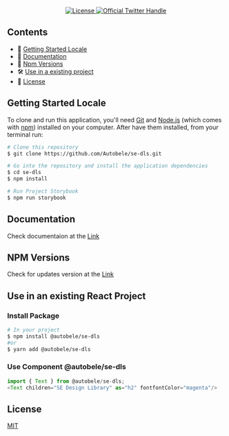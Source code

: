 <p align="center">
  <a href="https://github.com/storybookjs/storybook/blob/main/LICENSE">
    <img src="https://img.shields.io/github/license/storybookjs/storybook.svg" alt="License" />
  </a>
  <a href="https://twitter.com/intent/follow?screen_name=storybookjs">
    <img src="https://badgen.net/twitter/follow/storybookjs?icon=twitter&label=%40storybookjs" alt="Official Twitter Handle" />
  </a>
</p>

## Contents
- 🚀 [Getting Started Locale](#getting-started-locale)
- 📒 [Documentation](#documentation)
- 🔗 [Npm Versions](#npm-versions)  
-  🛠 [Use in a existing project](#use-in-an-existing-react-project)
-  :memo: [License](#license)
## **Getting Started Locale**
To clone and run this application, you'll need [Git](https://git-scm.com/) and [Node.js](https://nodejs.org/en/download/) (which comes with [npm](http://npmjs.com/)) installed on your computer. After have them installed, from your terminal run:

```bash
# Clone this repository
$ git clone https://github.com/Autobele/se-dls.git

# Go into the repository and install the application dependencies
$ cd se-dls
$ npm install

# Run Project Storybook
$ npm run storybook
```

## **Documentation**

Check documentaion at the [Link](https://se-dls.netlify.app/?path=/story/typography--light)

## **NPM Versions**
Check for updates version at the [Link](https://www.npmjs.com/package/@autobele/se-dls)

## **Use in an existing React Project**

### Install Package

```bash
# In your project
$ npm install @autobele/se-dls
#or
$ yarn add @autobele/se-dls
```
### Use Component @autobele/se-dls
```javascript
import { Text } from @autobele/se-dls;
<Text children="SE Design Library" as="h2" fontfontColor="magenta"/>
```
## **License**
[MIT](https://github.com/Autobele/se-dls/blob/master/LICENSE)